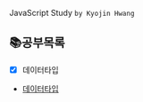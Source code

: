 JavaScript Study
`by Kyojin Hwang`

## 📚공부목록

- [x] 데이터타입
- [데이터타입]([#-산술-할당-증감-연산자](https://github.com/KyoJin-Hwang/front-javascript-study/tree/master/JS_Data)https://github.com/KyoJin-Hwang/front-javascript-study/tree/master/JS_Data)




<br/>

